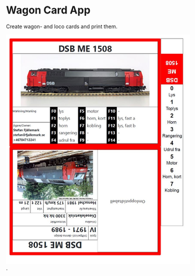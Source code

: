 # Wagon Card App
Create wagon- and loco cards and print them.

![Example of loco card with FRED-sticker](Loco-Card-with-FRED-sticker.png).